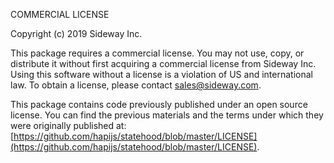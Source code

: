 COMMERCIAL LICENSE

Copyright (c) 2019 Sideway Inc.

This package requires a commercial license. You may not use, copy, or distribute it without first acquiring a commercial license from Sideway Inc. Using this software without a license is a violation of US and international law. To obtain a license, please contact [sales@sideway.com](mailto:sales@sideway.com).

This package contains code previously published under an open source license. You can find the previous materials and the terms under which they were originally published at: [https://github.com/hapijs/statehood/blob/master/LICENSE](https://github.com/hapijs/statehood/blob/master/LICENSE).
